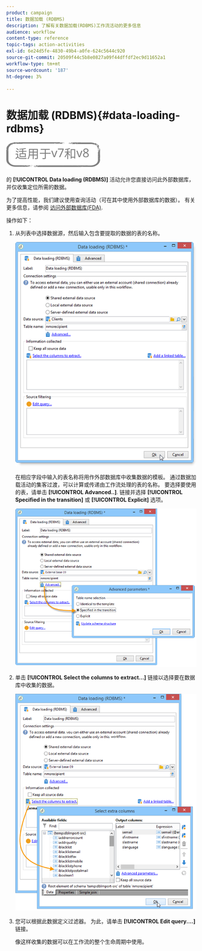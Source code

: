 ```yaml
---
product: campaign
title: 数据加载 (RDBMS)
description: 了解有关数据加载(RDBMS)工作流活动的更多信息
audience: workflow
content-type: reference
topic-tags: action-activities
exl-id: 6e24d5fe-4830-49b4-a0fe-624c5644c920
source-git-commit: 20509f44c5b8e0827a09f44dffdf2ec9d11652a1
workflow-type: tm+mt
source-wordcount: '187'
ht-degree: 3%

---
```


# 数据加载 (RDBMS){#data-loading-rdbms}

![](../../assets/common.svg)

的 **[!UICONTROL Data loading (RDBMS)]** 活动允许您直接访问此外部数据库，并仅收集定位所需的数据。

为了提高性能，我们建议使用查询活动（可在其中使用外部数据库的数据）。 有关更多信息，请参阅 [访问外部数据库(FDA)](accessing-an-external-database--fda-.md).

操作如下：

1. 从列表中选择数据源，然后输入包含要提取的数据的表的名称。

   ![](assets/s_advuser_wf_sgbd_sample_1.png)

   在相应字段中输入的表名称将用作外部数据库中收集数据的模板。 通过数据加载活动的集客过渡，可以计算或传递由工作流处理的表的名称。 要选择要使用的表，请单击 **[!UICONTROL Advanced..]**. 链接并选择 **[!UICONTROL Specified in the transition]** 或 **[!UICONTROL Explicit]** 选项。

   ![](assets/s_advuser_wf_sgbd_sample_5.png)

1. 单击 **[!UICONTROL Select the columns to extract...]** 链接以选择要在数据库中收集的数据。

   ![](assets/s_advuser_wf_sgbd_sample_2.png)

1. 您可以根据此数据定义过滤器。 为此，请单击 **[!UICONTROL Edit query....]** 链接。

   像这样收集的数据可以在工作流的整个生命周期中使用。
